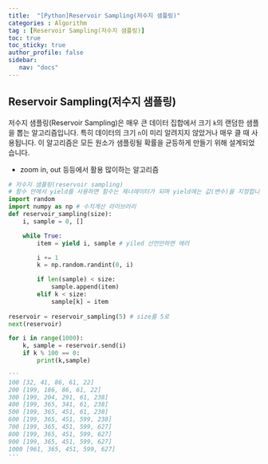 ```yaml
---
title:  "[Python]Reservoir Sampling(저수지 샘플링)"
categories : Algorithm
tag : [Reservoir Sampling(저수지 샘플링)]
toc: true
toc_sticky: true
author_profile: false
sidebar:
   nav: "docs"
---
```




## Reservoir Sampling(저수지 샘플링)

저수지 샘플링(Reservoir Sampling)은 매우 큰 데이터 집합에서 크기 `k`의 랜덤한 샘플을 뽑는 알고리즘입니다. 특히 데이터의 크기 `n`이 미리 알려지지 않았거나 매우 클 때 사용됩니다. 이 알고리즘은 모든 원소가 샘플링될 확률을 균등하게 만들기 위해 설계되었습니다.

* zoom in, out 등등에서 활용 많이하는 알고리즘

```python
# 저수지 샘플링(reservoir sampling)
# 함수 안에서 yield를 사용하면 함수는 제너레이터가 되며 yield에는 값(변수)을 지정합니다.
import random
import numpy as np # 수치계산 라이브러리
def reservoir_sampling(size):
    i, sample = 0, []

    while True:
        item = yield i, sample # yiled 선언안하면 에러

        i += 1
        k = np.random.randint(0, i) 

        if len(sample) < size:
            sample.append(item)
        elif k < size:
            sample[k] = item
        
reservoir = reservoir_sampling(5) # size를 5로
next(reservoir)

for i in range(1000):
    k, sample = reservoir.send(i)
    if k % 100 == 0:
        print(k,sample)

'''
100 [32, 41, 86, 61, 22]
200 [199, 186, 86, 61, 22]
300 [199, 204, 291, 61, 238]
400 [199, 365, 341, 61, 238]
500 [199, 365, 451, 61, 238]
600 [199, 365, 451, 599, 238]
700 [199, 365, 451, 599, 627]
800 [199, 365, 451, 599, 627]
900 [199, 365, 451, 599, 627]
1000 [961, 365, 451, 599, 627]
'''
```

